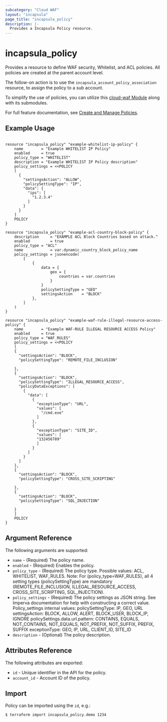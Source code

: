 ```yaml
---
subcategory: "Cloud WAF"
layout: "incapsula"
page_title: "incapsula_policy"
description: |-
  Provides a Incapsula Policy resource.
---
```


# incapsula_policy

Provides a resource to define WAF security, Whitelist, and ACL policies. All policies are created at the parent account level. 

The follow-on action is to use the `incapsula_account_policy_association` resource, to assign the policy to a sub account.

To simplify the use of policies, you can utilize this [cloud-waf Module](https://registry.terraform.io/modules/imperva/cloud-waf/incapsula/latest) along with its submodules.

For full feature documentation, see [Create and Manage Policies](https://docs.imperva.com/bundle/cloud-application-security/page/policies.htm).

## Example Usage

```hcl

resource "incapsula_policy" "example-whitelist-ip-policy" {
    name        = "Example WHITELIST IP Policy"
    enabled     = true 
    policy_type = "WHITELIST"
    description = "Example WHITELIST IP Policy description"
    policy_settings = <<POLICY
    [
      {
        "settingsAction": "ALLOW",
        "policySettingType": "IP",
        "data": {
          "ips": [
            "1.2.3.4"
          ]
        }
      }
    ]
    POLICY
}

resource "incapsula_policy" "example-acl-country-block-policy" {
    description     = "EXAMPLE ACL Block Countries based on attack."
    enabled         = true
    policy_type = "ACL"
    name            = var.dynamic_country_block_policy_name
    policy_settings = jsonencode(
        [
            {
                data = {
                    geo = {
                        countries = var.countries
                    }
                }
                policySettingType = "GEO"
                settingsAction    = "BLOCK"
            },
        ]
    )
}

resource "incapsula_policy" "example-waf-rule-illegal-resource-access-policy" {
    name        = "Example WAF-RULE ILLEGAL RESOURCE ACCESS Policy"
    enabled     = true 
    policy_type = "WAF_RULES"
    policy_settings = <<POLICY
    [
    {
      "settingsAction": "BLOCK",
      "policySettingType": "REMOTE_FILE_INCLUSION"

    },
    {
      "settingsAction": "BLOCK",
      "policySettingType": "ILLEGAL_RESOURCE_ACCESS",
      "policyDataExceptions": [
        {
          "data": [
            {
              "exceptionType": "URL",
              "values": [
                "/cmd.exe"
              ]
            },
            {
              "exceptionType": "SITE_ID",
              "values": [
              "132456789"
              ]
            }
          ]
        }
      ]
    },
    {
      "settingsAction": "BLOCK",
      "policySettingType": "CROSS_SITE_SCRIPTING"
      
    },
    {
      "settingsAction": "BLOCK",
      "policySettingType": "SQL_INJECTION"
      
    }
    ]
    POLICY
}
```

## Argument Reference

The following arguments are supported:

* `name` - (Required) The policy name.
* `enabled` - (Required) Enables the policy.
* `policy_type` - (Required) The policy type. Possible values: ACL, WHITELIST, WAF_RULES.  Note: For (policy_type=WAF_RULES), all 4 setting types (policySettingType) are mandatory (REMOTE_FILE_INCLUSION, ILLEGAL_RESOURCE_ACCESS, CROSS_SITE_SCRIPTING, SQL_INJECTION).
* `policy_settings` - (Required) The policy settings as JSON string. See Imperva documentation for help with constructing a correct value.
Policy_settings internal values:
policySettingType: IP, GEO, URL
settingsAction: BLOCK, ALLOW, ALERT, BLOCK_USER, BLOCK_IP, IGNORE
policySettings.data.url.pattern: CONTAINS, EQUALS, NOT_CONTAINS, NOT_EQUALS, NOT_PREFIX, NOT_SUFFIX, PREFIX, SUFFIX 
exceptionType: GEO, IP, URL, CLIENT_ID, SITE_ID
* `description` - (Optional) The policy description.

## Attributes Reference

The following attributes are exported:

* `id` - Unique identifier in the API for the policy.
* `account_id` - Account ID of the policy.

## Import

Policy can be imported using the `id`, e.g.:

```
$ terraform import incapsula_policy.demo 1234
```